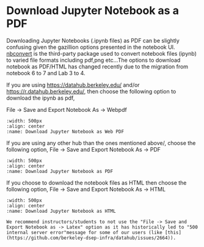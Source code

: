 # Download Jupyter Notebook as a PDF

Downloading Jupyter Notebooks (.ipynb files) as PDF can be slightly confusing given the gazillion options presented in the notebook UI. [nbconvert](https://github.com/jupyter/nbconvert) is the third-party package used to convert notebook files (ipynb) to varied file formats including pdf,png etc...The options to download notebook as PDF/HTML has changed recently due to the migration from notebook 6 to 7 and Lab 3 to 4.

If you are using https://datahub.berkeley.edu/ and/or https://r.datahub.berkeley.edu/, then choose the following option to download the ipynb as pdf,

File -> Save and Export Notebook As -> Webpdf

```{figure} ../images/download_webPDF.png
:width: 500px
:align: center
:name: Download Jupyter Notebook as Web PDF
```

If you are using any other hub than the ones mentioned above/, choose the following option,
File -> Save and Export Notebook As -> PDF

```{figure} ../images/download_PDF.png
:width: 500px
:align: center
:name: Download Jupyter Notebook as PDF
```

If you choose to download the notebook files as HTML then choose the following option,
File -> Save and Export Notebook As -> HTML

```{figure} ../images/download_HTML.png
:width: 500px
:align: center
:name: Download Jupyter Notebook as HTML
```

```{note}
We recommend instructors/students to not use the "File -> Save and Export Notebook as -> Latex" option as it has historically led to "500 internal server error"message for some of our users (like [this](https://github.com/berkeley-dsep-infra/datahub/issues/2664)).
```
